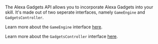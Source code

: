 The Alexa Gadgets API allows you to incorporate Alexa Gadgets into your skill. It's made out of two seperate interfaces, namely `GameEngine` and `GadgetsController`.

Learn more about the `GameEngine` interface [here](./game-engine.md).

Learn more about the `GadgetsController` interface [here](./gadget-controller.md).